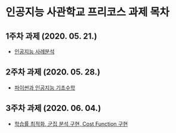 # 인공지능 사관학교 프리코스 과제 목차

## 1주차 과제 (2020. 05. 21.)

- [인공지능 사례분석](https://github.com/zzhwangbo/test/blob/master/1%EC%A3%BC%EC%B0%A8_%EA%B3%BC%EC%A0%9C.ipynb)

## 2주차 과제 (2020. 05. 28.)

- [파이썬과 인공지능 기초수학](https://github.com/zzhwangbo/test/blob/master/2%EC%A3%BC%EC%B0%A8%EA%B3%BC%EC%A0%9C.ipynb)


## 3주차 과제 (2020. 06. 04.)

- [학습률 최적화, 군집 분석 구현, Cost Function 구현]()
